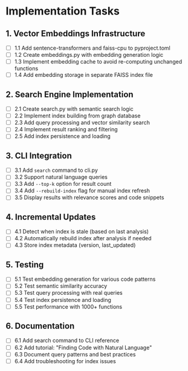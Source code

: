 # Implementation Tasks

## 1. Vector Embeddings Infrastructure
- [ ] 1.1 Add sentence-transformers and faiss-cpu to pyproject.toml
- [ ] 1.2 Create embeddings.py with embedding generation logic
- [ ] 1.3 Implement embedding cache to avoid re-computing unchanged functions
- [ ] 1.4 Add embedding storage in separate FAISS index file

## 2. Search Engine Implementation
- [ ] 2.1 Create search.py with semantic search logic
- [ ] 2.2 Implement index building from graph database
- [ ] 2.3 Add query processing and vector similarity search
- [ ] 2.4 Implement result ranking and filtering
- [ ] 2.5 Add index persistence and loading

## 3. CLI Integration
- [ ] 3.1 Add `search` command to cli.py
- [ ] 3.2 Support natural language queries
- [ ] 3.3 Add `--top-k` option for result count
- [ ] 3.4 Add `--rebuild-index` flag for manual index refresh
- [ ] 3.5 Display results with relevance scores and code snippets

## 4. Incremental Updates
- [ ] 4.1 Detect when index is stale (based on last analysis)
- [ ] 4.2 Automatically rebuild index after analysis if needed
- [ ] 4.3 Store index metadata (version, last_updated)

## 5. Testing
- [ ] 5.1 Test embedding generation for various code patterns
- [ ] 5.2 Test semantic similarity accuracy
- [ ] 5.3 Test query processing with real queries
- [ ] 5.4 Test index persistence and loading
- [ ] 5.5 Test performance with 1000+ functions

## 6. Documentation
- [ ] 6.1 Add search command to CLI reference
- [ ] 6.2 Add tutorial: "Finding Code with Natural Language"
- [ ] 6.3 Document query patterns and best practices
- [ ] 6.4 Add troubleshooting for index issues
